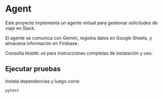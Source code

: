 # Agent

Este proyecto implementa un agente virtual para gestionar solicitudes de viaje en Slack.

El agente se comunica con Gemini, registra datos en Google Sheets, y almacena información en Firebase.

Consulta `README.md` para instrucciones completas de instalación y uso.

## Ejecutar pruebas

Instala dependencias y luego corre:

```bash
pytest
```
